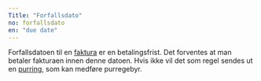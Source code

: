 ```yaml
---
Title: "Forfallsdato"
no: forfallsdato
en: "due date"
---
```


Forfallsdatoen til en [faktura](/faktura) er en betalingsfrist. Det forventes at man betaler fakturaen innen denne datoen. Hvis ikke vil det som regel sendes ut en [purring](/purring), som kan medføre purregebyr.
